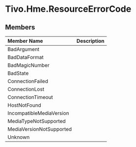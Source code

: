 # Tivo.Hme.ResourceErrorCode #

## Members ##
| **Member Name** | **Description** |
|:----------------|:----------------|
| BadArgument |  |
| BadDataFormat |  |
| BadMagicNumber |  |
| BadState |  |
| ConnectionFailed |  |
| ConnectionLost |  |
| ConnectionTimeout |  |
| HostNotFound |  |
| IncompatibleMediaVersion |  |
| MediaTypeNotSupported |  |
| MediaVersionNotSupported |  |
| Unknown |  |
